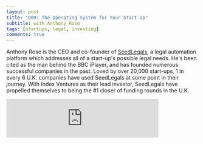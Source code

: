 ```yaml
---
layout: post
title: "009: The Operating System for Your Start-Up"
subtitle: with Anthony Rose
tags: [startups, legal, investing]
comments: true
---
```


Anthony Rose is the CEO and co-founder of [SeedLegals](https://seedlegals.com/), a legal automation platform which addresses all of a start-up's possible legal needs. He's been cited as the man behind the BBC iPlayer, and has founded numerous successful companies in the past. Loved by over 20,000 start-ups, 1 in every 6 U.K. companies have used SeedLegals at some point in their journey. With Index Ventures as their lead investor, SeedLegals have propelled themselves to being the #1 closer of funding rounds in the U.K.

<iframe src="https://anchor.fm/herethefuture/embed/episodes/009-The-Operating-System-for-Your-Start-Up---Anthony-Rose-en2ti3" height="102px" width="400px" frameborder="0" scrolling="no"></iframe>